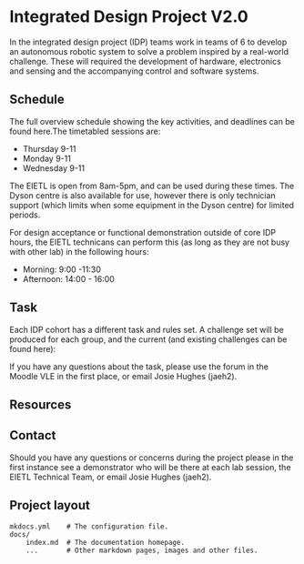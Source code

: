 # Integrated Design Project V2.0

In the integrated design project (IDP) teams work in teams of 6 to develop an autonomous robotic system to solve a problem inspired by a real-world challenge. These will required the development of hardware, electronics and sensing and the accompanying control and software systems.

## Schedule

The full overview schedule showing the key activities, and deadlines can be found here.The timetabled sessions are:

* Thursday 9-11
* Monday 9-11
* Wednesday 9-11

The EIETL is open from 8am-5pm, and can be used during these times. The Dyson centre is also available for use, however there is only technician support (which limits when some equipment in the Dyson centre) for limited periods.

For design acceptance or functional demonstration outside of core IDP hours, the EIETL technicans can perform this (as long as they are not busy with other lab) in the following hours:

* Morning: 9:00 -11:30
* Afternoon: 14:00 - 16:00

## Task

Each IDP cohort has a different task and rules set.  A challenge set will be produced for each group, and the current (and existing challenges can be found here):

If you have any questions about the task, please use the forum in the Moodle VLE in the first place, or email Josie Hughes (jaeh2).

## Resources

## Contact

Should you have any questions or concerns during the project please in the first instance see a demonstrator who will be there at each lab session, the EIETL Technical Team, or email Josie Hughes (jaeh2).

## Project layout

    mkdocs.yml    # The configuration file.
    docs/
        index.md  # The documentation homepage.
        ...       # Other markdown pages, images and other files.

